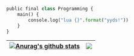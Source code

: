 
```python
public final class Programming {
    main() {
        console.log("lua {}".format("yyds!"))
    }
}
```

| <a href="https://github.com/anuraghazra/github-readme-stats"><img align="center" src="https://github-readme-stats.vercel.app/api?username=boluokk&show_icons=true&include_all_commits=true&theme=buefy&hide_border=true" alt="Anurag's github stats" /></a> | <a href="https://github.com/anuraghazra/github-readme-stats"><img align="center" src="https://github-readme-stats.vercel.app/api/top-langs/?username=boluokk&layout=compact&theme=buefy&hide_border=true" /></a> |
| ------------- | ------------- |
